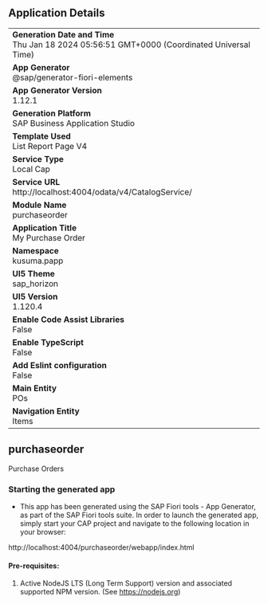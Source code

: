 ## Application Details
|               |
| ------------- |
|**Generation Date and Time**<br>Thu Jan 18 2024 05:56:51 GMT+0000 (Coordinated Universal Time)|
|**App Generator**<br>@sap/generator-fiori-elements|
|**App Generator Version**<br>1.12.1|
|**Generation Platform**<br>SAP Business Application Studio|
|**Template Used**<br>List Report Page V4|
|**Service Type**<br>Local Cap|
|**Service URL**<br>http://localhost:4004/odata/v4/CatalogService/
|**Module Name**<br>purchaseorder|
|**Application Title**<br>My Purchase Order|
|**Namespace**<br>kusuma.papp|
|**UI5 Theme**<br>sap_horizon|
|**UI5 Version**<br>1.120.4|
|**Enable Code Assist Libraries**<br>False|
|**Enable TypeScript**<br>False|
|**Add Eslint configuration**<br>False|
|**Main Entity**<br>POs|
|**Navigation Entity**<br>Items|

## purchaseorder

Purchase Orders

### Starting the generated app

-   This app has been generated using the SAP Fiori tools - App Generator, as part of the SAP Fiori tools suite.  In order to launch the generated app, simply start your CAP project and navigate to the following location in your browser:

http://localhost:4004/purchaseorder/webapp/index.html

#### Pre-requisites:

1. Active NodeJS LTS (Long Term Support) version and associated supported NPM version.  (See https://nodejs.org)


